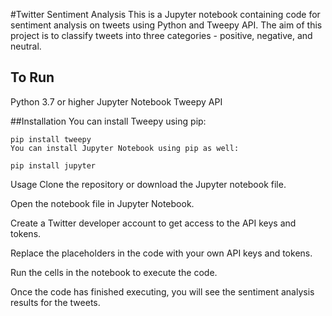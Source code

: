 #Twitter Sentiment Analysis
This is a Jupyter notebook containing code for sentiment analysis on tweets using Python and Tweepy API. The aim of this project is to classify tweets into three categories - positive, negative, and neutral.

## To Run

Python 3.7 or higher
Jupyter Notebook
Tweepy API

##Installation
You can install Tweepy using pip:

```
pip install tweepy
You can install Jupyter Notebook using pip as well:

pip install jupyter
```
Usage
Clone the repository or download the Jupyter notebook file.

Open the notebook file in Jupyter Notebook.

Create a Twitter developer account to get access to the API keys and tokens.

Replace the placeholders in the code with your own API keys and tokens.

Run the cells in the notebook to execute the code.

Once the code has finished executing, you will see the sentiment analysis results for the tweets.
